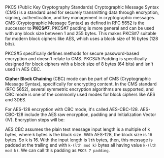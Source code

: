 PKCS (Public Key Cryptography Standards) Cryptographic Message Syntax (CMS) is a standard used for securely transmitting data through encryption, signing, authentication, and key management in cryptographic messages. CMS (Cryptographic Message Syntax) as defined in RFC 5652 is the successor to **PKCS#7**. PKCS#7 padding is more general and can be used with any block size between 1 and 255 bytes. This makes PKCS#7 suitable for modern block ciphers like AES, which uses a block size of 16 bytes (128 bits).

PKCS#5 specifically defines methods for secure password-based encryption and doesn't relate to CMS. PKCS#5 Padding is specifically designed for block ciphers with a block size of 8 bytes (64 bits) and isn't used in AES CBC.

**Cipher Block Chaining** (CBC) mode can be part of CMS (Cryptographic Message Syntax), specifically for encrypting content. In the CMS standard (RFC 5652), several symmetric encryption algorithms are supported, and CBC mode is one of the commonly used modes for block ciphers like AES and 3DES.

For AES-128 encryption with CBC mode, it's called AES-CBC-128. AES-CBC-128 include the AES raw encryption, padding and Initialization Vector (IV). Encryption steps will be:

AES CBC assumes the plain text message input length is a multiple of k bytes, where k bytes is the block size. With AES-128, the block size is 16 bytes. So k is 16. With the input length is ``lth`` bytes, then, this message is padded at the trailing end with ``k-(lth mod k)`` bytes all having value ``k-(lth mod k)``. We can call this padding as ``PKCS 7 padding``.